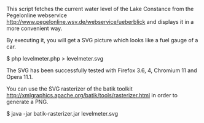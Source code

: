 This script fetches the current water level of the Lake Constance from the Pegelonline webservice http://www.pegelonline.wsv.de/webservice/ueberblick and displays it in a more convenient way.

By executing it, you will get a SVG picture which looks like a fuel gauge of a car.

$ php levelmeter.php > levelmeter.svg

The SVG has been successfully tested with Firefox 3.6, 4, Chromium 11 and Opera 11.1.

You can use the SVG rasterizer of the batik toolkit http://xmlgraphics.apache.org/batik/tools/rasterizer.html in order to generate a PNG.

$ java -jar batik-rasterizer.jar levelmeter.svg
